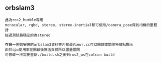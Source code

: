 ## orbslam3

    此為ros2_humble專用
    monocular, rgbd, stereo, stereo-inertial都可使用/camera_pose得到相機的里程計
    經過測試最穩定的為stereo
    
    在最一開始安裝的orbslam3資料夾內搜尋Viewr.cc可以開啟或關閉特徵點顯示
    由於cpu使用率在開啟後無法負荷所以盡量關閉
    每修改一次需要重新./build.sh之後到ros2_ws在colcon build